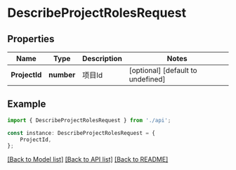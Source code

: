 # DescribeProjectRolesRequest


## Properties

Name | Type | Description | Notes
------------ | ------------- | ------------- | -------------
**ProjectId** | **number** | 项目Id | [optional] [default to undefined]

## Example

```typescript
import { DescribeProjectRolesRequest } from './api';

const instance: DescribeProjectRolesRequest = {
    ProjectId,
};
```

[[Back to Model list]](../README.md#documentation-for-models) [[Back to API list]](../README.md#documentation-for-api-endpoints) [[Back to README]](../README.md)
